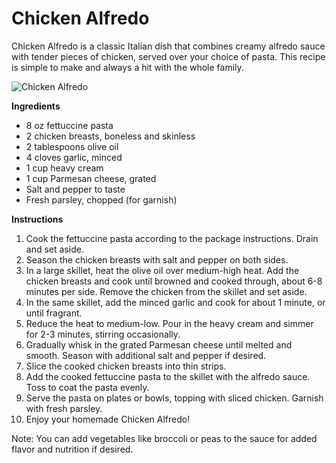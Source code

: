 # Chicken Alfredo

Chicken Alfredo is a classic Italian dish that combines creamy alfredo sauce with tender pieces of chicken, served over your choice of pasta. This recipe is simple to make and always a hit with the whole family.

![Chicken Alfredo](https://source.unsplash.com/random/?chicken-alfredo)

**Ingredients**
- 8 oz fettuccine pasta
- 2 chicken breasts, boneless and skinless
- 2 tablespoons olive oil
- 4 cloves garlic, minced
- 1 cup heavy cream
- 1 cup Parmesan cheese, grated
- Salt and pepper to taste
- Fresh parsley, chopped (for garnish)

**Instructions**
1. Cook the fettuccine pasta according to the package instructions. Drain and set aside.
2. Season the chicken breasts with salt and pepper on both sides.
3. In a large skillet, heat the olive oil over medium-high heat. Add the chicken breasts and cook until browned and cooked through, about 6-8 minutes per side. Remove the chicken from the skillet and set aside.
4. In the same skillet, add the minced garlic and cook for about 1 minute, or until fragrant.
5. Reduce the heat to medium-low. Pour in the heavy cream and simmer for 2-3 minutes, stirring occasionally.
6. Gradually whisk in the grated Parmesan cheese until melted and smooth. Season with additional salt and pepper if desired.
7. Slice the cooked chicken breasts into thin strips.
8. Add the cooked fettuccine pasta to the skillet with the alfredo sauce. Toss to coat the pasta evenly.
9. Serve the pasta on plates or bowls, topping with sliced chicken. Garnish with fresh parsley.
10. Enjoy your homemade Chicken Alfredo!

Note: You can add vegetables like broccoli or peas to the sauce for added flavor and nutrition if desired.